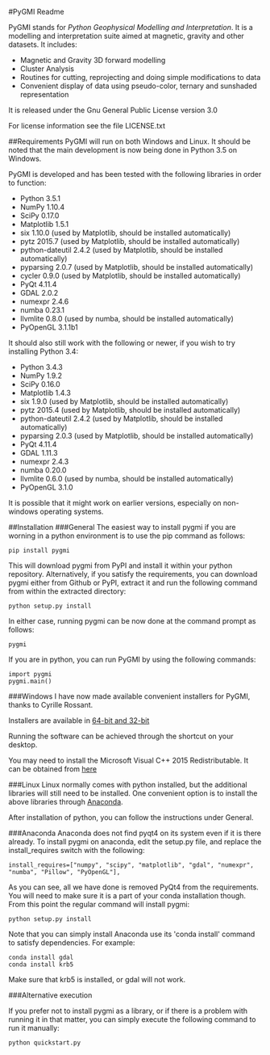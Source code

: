 #PyGMI Readme

PyGMI stands for *Python Geophysical Modelling and Interpretation*. It is a modelling and interpretation suite aimed at magnetic, gravity and other datasets. It includes:
* Magnetic and Gravity 3D forward modelling
* Cluster Analysis
* Routines for cutting, reprojecting and doing simple modifications to data
* Convenient display of data using pseudo-color, ternary and sunshaded representation

It is released under the Gnu General Public License version 3.0

For license information see the file LICENSE.txt

##Requirements
PyGMI will run on both Windows and Linux. It should be noted that the main development is now being done in Python 3.5 on Windows.

PyGMI is developed and has been tested with the following libraries in order to function:

* Python 3.5.1
* NumPy 1.10.4
* SciPy 0.17.0
* Matplotlib 1.5.1
* six 1.10.0 (used by Matplotlib, should be installed automatically)
* pytz 2015.7 (used by Matplotlib, should be installed automatically)
* python-dateutil 2.4.2 (used by Matplotlib, should be installed automatically)
* pyparsing 2.0.7 (used by Matplotlib, should be installed automatically)
* cycler 0.9.0 (used by Matplotlib, should be installed automatically)
* PyQt 4.11.4
* GDAL 2.0.2
* numexpr 2.4.6
* numba 0.23.1
* llvmlite 0.8.0 (used by numba, should be installed automatically)
* PyOpenGL 3.1.1b1


It should also still work with the following or newer, if you wish to try installing Python 3.4:

* Python 3.4.3
* NumPy 1.9.2
* SciPy 0.16.0
* Matplotlib 1.4.3
* six 1.9.0 (used by Matplotlib, should be installed automatically)
* pytz 2015.4 (used by Matplotlib, should be installed automatically)
* python-dateutil 2.4.2 (used by Matplotlib, should be installed automatically)
* pyparsing 2.0.3 (used by Matplotlib, should be installed automatically)
* PyQt 4.11.4
* GDAL 1.11.3
* numexpr 2.4.3
* numba 0.20.0
* llvmlite 0.6.0 (used by numba, should be installed automatically)
* PyOpenGL 3.1.0

It is possible that it might work on earlier versions, especially on non-windows operating systems.

##Installation
###General
The easiest way to install pygmi if you are worning in a python environment is to use the pip command as follows:

	pip install pygmi

This will download pygmi from PyPI and install it within your python repository. Alternatively, if you satisfy the requirements, you can download pygmi either from Github or PyPI, extract it and run the following command from within the extracted directory:

	python setup.py install

In either case, running pygmi can be now done at the command prompt as follows:

	pygmi

If you are in python, you can run PyGMI by using the following commands:

	import pygmi
	pygmi.main()


###Windows
I have now made available convenient installers for PyGMI, thanks to Cyrille Rossant.

Installers are available in [64-bit and 32-bit](https://github.com/Patrick-Cole/pygmi/releases)

Running the software can be achieved through the shortcut on your desktop.

You may need to install the Microsoft Visual C++ 2015 Redistributable. It can be obtained from [here](https://www.visualstudio.com/downloads/download-visual-studio-vs#d-visual-c)

###Linux
Linux normally comes with python installed, but the additional libraries will still need to be installed. One convenient option is to install the above libraries through [Anaconda](http://continuum.io/downloads>).

After installation of python, you can follow the instructions under General.

###Anaconda
Anaconda does not find pyqt4 on its system even if it is there already. To install pygmi on anaconda, edit the setup.py file, and replace the install_requires switch with the following:

	install_requires=["numpy", "scipy", "matplotlib", "gdal", "numexpr", "numba", "Pillow", "PyOpenGL"],

As you can see, all we have done is removed PyQt4 from the requirements. You will need to make sure it is a part of your conda installation though. From this point the regular command will install pygmi:

	python setup.py install

Note that you can simply install Anaconda use its 'conda install' command to satisfy dependencies. For example:

	conda install gdal
	conda install krb5

Make sure that krb5 is installed, or gdal will not work.

###Alternative execution

If you prefer not to install pygmi as a library, or if there is a problem with running it in that matter, you can simply execute the following command to run it manually:

	python quickstart.py
